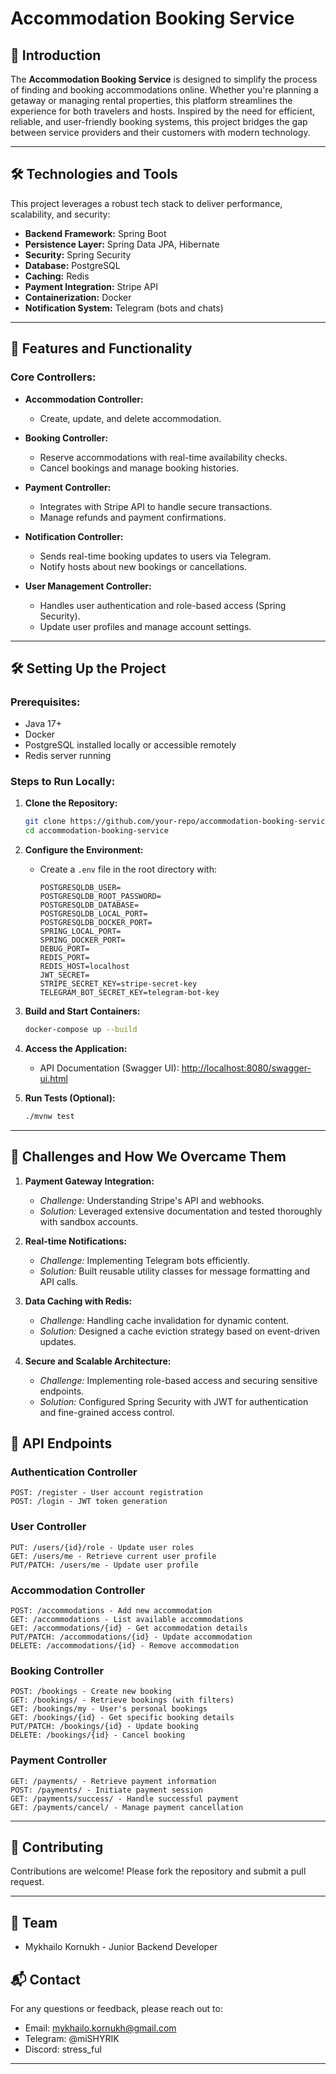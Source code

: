 
# Accommodation Booking Service  

## 🌟 Introduction  
The **Accommodation Booking Service** is designed to simplify the process of finding and booking accommodations online. Whether you're planning a getaway or managing rental properties, this platform streamlines the experience for both travelers and hosts. Inspired by the need for efficient, reliable, and user-friendly booking systems, this project bridges the gap between service providers and their customers with modern technology.  

---

## 🛠️ Technologies and Tools  

This project leverages a robust tech stack to deliver performance, scalability, and security:  
- **Backend Framework:** Spring Boot  
- **Persistence Layer:** Spring Data JPA, Hibernate  
- **Security:** Spring Security  
- **Database:** PostgreSQL  
- **Caching:** Redis  
- **Payment Integration:** Stripe API  
- **Containerization:** Docker  
- **Notification System:** Telegram (bots and chats)  

---

## 🚀 Features and Functionality  

### Core Controllers:  
- **Accommodation Controller:**  
  - Create, update, and delete accommodation.   

- **Booking Controller:**  
  - Reserve accommodations with real-time availability checks.  
  - Cancel bookings and manage booking histories.  

- **Payment Controller:**  
  - Integrates with Stripe API to handle secure transactions.  
  - Manage refunds and payment confirmations.  

- **Notification Controller:**  
  - Sends real-time booking updates to users via Telegram.  
  - Notify hosts about new bookings or cancellations.  

- **User Management Controller:**  
  - Handles user authentication and role-based access (Spring Security).  
  - Update user profiles and manage account settings.  

---

## 🛠️ Setting Up the Project  

### Prerequisites:  
- Java 17+  
- Docker  
- PostgreSQL installed locally or accessible remotely  
- Redis server running  

### Steps to Run Locally:  
1. **Clone the Repository:**  
   ```bash  
   git clone https://github.com/your-repo/accommodation-booking-service.git  
   cd accommodation-booking-service  
   ```  

2. **Configure the Environment:**  
   - Create a `.env` file in the root directory with:  
     ```dotenv  
     POSTGRESQLDB_USER=
     POSTGRESQLDB_ROOT_PASSWORD=
     POSTGRESQLDB_DATABASE=
     POSTGRESQLDB_LOCAL_PORT=
     POSTGRESQLDB_DOCKER_PORT=
     SPRING_LOCAL_PORT=
     SPRING_DOCKER_PORT=
     DEBUG_PORT=
     REDIS_PORT=
     REDIS_HOST=localhost
     JWT_SECRET=
     STRIPE_SECRET_KEY=stripe-secret-key
     TELEGRAM_BOT_SECRET_KEY=telegram-bot-key
     ```  

3. **Build and Start Containers:**  
   ```bash  
   docker-compose up --build  
   ```  

4. **Access the Application:**  
   - API Documentation (Swagger UI): [http://localhost:8080/swagger-ui.html](http://localhost:8080/swagger-ui.html)  

5. **Run Tests (Optional):**  
   ```bash  
   ./mvnw test  
   ```  

---

## 🎯 Challenges and How We Overcame Them  

1. **Payment Gateway Integration:**  
   - *Challenge:* Understanding Stripe's API and webhooks.  
   - *Solution:* Leveraged extensive documentation and tested thoroughly with sandbox accounts.  

2. **Real-time Notifications:**  
   - *Challenge:* Implementing Telegram bots efficiently.  
   - *Solution:* Built reusable utility classes for message formatting and API calls.  

3. **Data Caching with Redis:**  
   - *Challenge:* Handling cache invalidation for dynamic content.  
   - *Solution:* Designed a cache eviction strategy based on event-driven updates.  

4. **Secure and Scalable Architecture:**  
   - *Challenge:* Implementing role-based access and securing sensitive endpoints.  
   - *Solution:* Configured Spring Security with JWT for authentication and fine-grained access control.

## 📝 API Endpoints

### Authentication Controller
```
POST: /register - User account registration
POST: /login - JWT token generation
```
### User Controller
```
PUT: /users/{id}/role - Update user roles
GET: /users/me - Retrieve current user profile
PUT/PATCH: /users/me - Update user profile
```
### Accommodation Controller
```
POST: /accommodations - Add new accommodation
GET: /accommodations - List available accommodations
GET: /accommodations/{id} - Get accommodation details
PUT/PATCH: /accommodations/{id} - Update accommodation
DELETE: /accommodations/{id} - Remove accommodation
```
### Booking Controller
```
POST: /bookings - Create new booking
GET: /bookings/ - Retrieve bookings (with filters)
GET: /bookings/my - User's personal bookings
GET: /bookings/{id} - Get specific booking details
PUT/PATCH: /bookings/{id} - Update booking
DELETE: /bookings/{id} - Cancel booking
```
### Payment Controller
```
GET: /payments/ - Retrieve payment information
POST: /payments/ - Initiate payment session
GET: /payments/success/ - Handle successful payment
GET: /payments/cancel/ - Manage payment cancellation
```
---

## 🤝 Contributing  

Contributions are welcome! Please fork the repository and submit a pull request.  

---
## 👥 Team
- Mykhailo Kornukh - Junior Backend Developer

## 📬 Contact
For any questions or feedback, please reach out to:
- Email: mykhailo.kornukh@gmail.com
- Telegram: @miSHYRIK
- Discord: stress_ful
---
